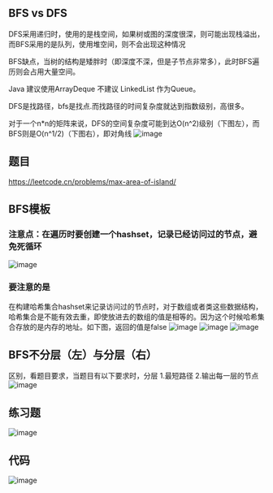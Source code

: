 ## BFS vs  DFS
DFS采用递归时，使用的是栈空间，如果树或图的深度很深，则可能出现栈溢出，而BFS采用的是队列，使用堆空间，则不会出现这种情况

BFS缺点，当树的结构是矮胖时（即深度不深，但是子节点非常多），此时BFS遍历则会占用大量空间。

Java 建议使用ArrayDeque 不建议 LinkedList 作为Queue。

DFS是找路径，bfs是找点.而找路径的时间复杂度就达到指数级别，高很多。

对于一个n*n的矩阵来说，DFS的空间复杂度可能到达O(n^2)级别（下图左），而BFS则是O(n^1/2)（下图右），即对角线
![image](https://user-images.githubusercontent.com/83968454/193414089-4995038e-0c71-408a-8e97-135e65e390c7.png)



## 题目
https://leetcode.cn/problems/max-area-of-island/
## BFS模板
### 注意点：在遍历时要创建一个hashset，记录已经访问过的节点，避免死循环
![image](https://user-images.githubusercontent.com/83968454/193339423-1da6ed0a-2a9b-49f2-865d-3c6ab0320d8b.png)
### 要注意的是
在构建哈希集合hashset来记录访问过的节点时，对于数组或者类这些数据结构，哈希集合是不能有效去重，即使放进去的数组的值是相等的。因为这个时候哈希集合存放的是内存的地址。如下图，返回的值是false
![image](https://user-images.githubusercontent.com/83968454/193410941-2a8fc0a1-1bee-41d5-a8be-edb795f10daf.png)
![image](https://user-images.githubusercontent.com/83968454/193338110-e51b1190-d3a5-4508-a72c-389b92f542bd.png)
![image](https://user-images.githubusercontent.com/83968454/193338313-b45a48cb-54f4-4776-98ed-971b1cfa9f24.png)


## BFS不分层（左）与分层（右）
区别，看题目要求，当题目有以下要求时，分层
1.最短路径
2.输出每一层的节点
![image](https://user-images.githubusercontent.com/83968454/193357994-37a5452d-80b5-4054-a2b5-e1edae10c466.png)

## 练习题
![image](https://user-images.githubusercontent.com/83968454/193360842-d90f1b45-a807-44e7-97e7-c3ac3f10a5d2.png)
## 代码
![image](https://user-images.githubusercontent.com/83968454/193360935-6cfcc309-b344-4b9c-ae65-d6676be56609.png)





